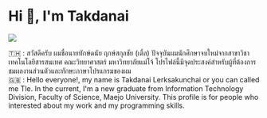 # Hi 👋, I'm Takdanai

<!--horizontal divider(gradiant)-->
<img src="https://user-images.githubusercontent.com/73097560/115834477-dbab4500-a447-11eb-908a-139a6edaec5c.gif">

:thailand: : สวัสดีครับ ผมชื่อนายทักษ์ดนัย ฤกษ์สกุลชัย (เติ้ล) ปัจจุบันผมนักศึกษาจบใหม่จากสาขาวิชาเทคโนโลยีสารสนเทศ คณะวิทยาศาสตร์ มหาวิทยาลัยแม่โจ้ โปรไฟล์นี้มีจุดประสงค์สำหรับผู้ที่ต้องการชมผลงานส่วนตัวและทักษะภาษาโปรแกรมของผม<br />
:uk: : Hello everyone!, my name is Takdanai Lerksakunchai or you can called me Tle. In the current, I'm a new graduate from Information Technology Division, Faculty of Science, Maejo University. This profile is for people who interested about my work and my programming skills.
